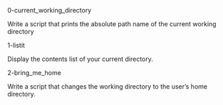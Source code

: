 0-current_working_directory

Write a script that prints the absolute path name of the current working directory

1-listit

Display the contents list of your current directory.

2-bring_me_home

Write a script that changes the working directory to the user’s home directory.
